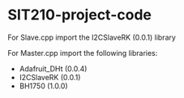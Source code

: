 # SIT210-project-code

For Slave.cpp import the I2CSlaveRK (0.0.1) library

For Master.cpp import the following libraries:
- Adafruit_DHt (0.0.4)
- I2CSlaveRK (0.0.1)
- BH1750 (1.0.0)
